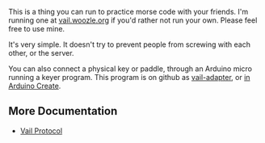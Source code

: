 This is a thing you can run to practice morse code with your friends.
I'm running one at [vail.woozle.org](https://vail.woozle.org/)
if you'd rather not run your own.
Please feel free to use mine.

It's very simple.
It doesn't try to prevent people from screwing with each other,
or the server.

You can also connect a physical key or paddle,
through an Arduino micro running a keyer program.
This program is on github as [vail-adapter](https://github.com/nealey/vail-adapter),
or [in Arduino Create](https://create.arduino.cc/editor/neale/f94bb765-47bd-4bc4-9cbf-b978f7124bdc).

More Documentation
-------

* [Vail Protocol](docs/protocol.md)
